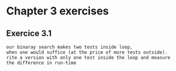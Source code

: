 # Chapter 3 exercises

## Exercice 3.1

    our binaray search makes two tests inside loop,
    when one would suffice (at the price of more tests outside).
    rite a version with only one test inside the loop and measure 
    the difference in run-time